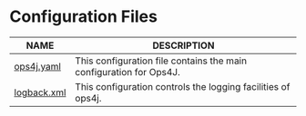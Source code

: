 # Configuration Files

| NAME                        | DESCRIPTION                                                        |
| --------------------------- | ------------------------------------------------------------------ |
| [ops4j.yaml](/ops4j.yaml)   | This configuration file contains the main configuration for Ops4J. |
| [logback.xml](/logback.xml) | This configuration controls the logging facilities of ops4j.       |
